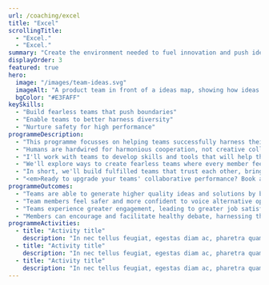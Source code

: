```yaml
---
url: /coaching/excel
title: "Excel"
scrollingTitle:
  - "Excel."
  - "Excel."
summary: "Create the environment needed to fuel innovation and push ideas further."
displayOrder: 3
featured: true
hero:
  image: "/images/team-ideas.svg"
  imageAlt: "A product team in front of a ideas map, showing how ideas have been iterated on into something better"
  bgColor: "#E3FAFF"
keySkills:
  - "Build fearless teams that push boundaries"
  - "Enable teams to better harness diversity"
  - "Nurture safety for high performance"
programmeDescription:
  - "This programme focusses on helping teams successfully harness their diverse skills, expertise and perspectives, so that they can reliably push their ideas beyond the obvious, to the innovative."
  - "Humans are hardwired for harmonious cooperation, not creative collaboration. While the former’s useful for maintaining order, it’s the latter that drives high-performance teams, break-through ideas and business growth."
  - "I'll work with teams to develop skills and tools that will help them effectively tap into their diverse ideas, perspectives, and experiences. Unlocking their full collective potential."
  - "We'll explore ways to create fearless teams where every member feels confident to voice their unique ideas and perspectives, respectfully challenge others, try new things, and admit mistakes. We'll also co-create principles to guide collaborative efforts, so time spent tackling hard challenges together is as engaging, inclusive and effective as possible."
  - "In short, we'll build fulfilled teams that trust each other, bring out the best in each other and push each others' ideas further. All in the pursuit of higher quality solutions, continuous improvement and products that deliver ever-increasing value for both customers and your business."
  - "<em>Ready to upgrade your teams' collaborative performance? Book a free introductory chat below.</em>"
programmeOutcomes:
  - "Teams are able to generate higher quality ideas and solutions by better leveraging their diverse skills and perspectives."
  - "Team members feel safer and more confident to voice alternative opinions or try new things."
  - "Teams experience greater engagement, leading to greater job satisfaction and performance."
  - "Members can encourage and facilitate healthy debate, harnessing the power of conflicting ideas to drive breakthroughs and propel the team forward."
programmeActivities:
  - title: "Activity title"
    description: "In nec tellus feugiat, egestas diam ac, pharetra quam. Nam vel libero id massa pulvinar aliquet. Phasellus sit amet tortor enim. Quisque vel scelerisque ipsum, sed dapibus sapien. Nullam et velit sed ante faucibus ultricies."
  - title: "Activity title"
    description: "In nec tellus feugiat, egestas diam ac, pharetra quam. Nam vel libero id massa pulvinar aliquet. Phasellus sit amet tortor enim. Quisque vel scelerisque ipsum, sed dapibus sapien. Nullam et velit sed ante faucibus ultricies."
  - title: "Activity title"
    description: "In nec tellus feugiat, egestas diam ac, pharetra quam. Nam vel libero id massa pulvinar aliquet. Phasellus sit amet tortor enim. Quisque vel scelerisque ipsum, sed dapibus sapien. Nullam et velit sed ante faucibus ultricies."
---
```


